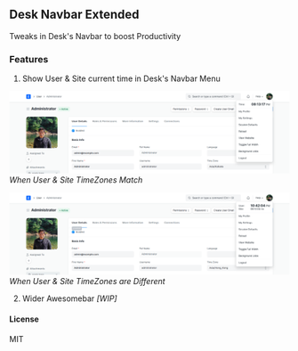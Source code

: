 ## Desk Navbar Extended

Tweaks in Desk's Navbar to boost Productivity

### Features

1. Show User & Site current time in Desk's Navbar Menu

![](./.github/assets/same-time_zone.png)
*When User & Site TimeZones Match*

![](./.github/assets/different-time_zone.png)
*When User & Site TimeZones are Different*

2. Wider Awesomebar _[WIP]_

#### License

MIT